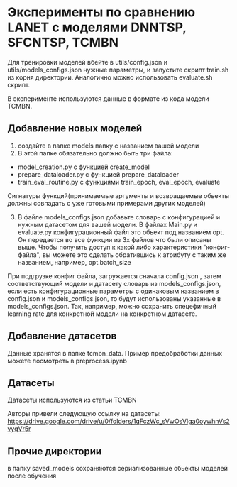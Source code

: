 # Эксперименты по сравнению LANET с моделями DNNTSP, SFCNTSP, TCMBN

Для тренировки моделей вбейте в utils/config.json и utils/models_configs.json нужные параметры, и запустите скрипт train.sh из корня директории. Аналогично можно использовать evaluate.sh скрипт.

В эксперименте используются данные в формате из кода модели TCMBN. 

## Добавление новых моделей

1) создайте в папке models папку с названием вашей модели
2) В этой папке обязательно должно быть три файла:
- model_creation.py с функцией create_model
- prepare_dataloader.py с функцией prepare_dataloader
- train_eval_routine.py с функциями train_epoch, eval_epoch, evaluate

Сигнатуры функций(принимаемые аргументы и возвращаемые обьекты должны совпадать с уже готовыми примерами других моделей)

3) В файле models_configs.json добавьте словарь с конфигурацией и нужным датасетом для вашей модели.
В файлах Main.py и evaluate.py конфигурационный файл это обьект под названием opt. 
Он передается во все функции из 3х файлов что были описаны выше. Чтобы получить доступ к какой либо характеристики "конфиг-файла", вы можете это сделать обратившись к атрибуту с таким же названием, например, opt.batch_size

При подгрузке конфиг файла, загружается сначала config.json , затем соответствующий модели и датасету словарь из models_configs.json, если есть конфигурационные параметры с одинаковым названием в config.json и models_configs.json, то будут использованы указанные в models_configs.json. Так, например, можно сохранить спецефичный learning rate для конкретной модели на конкретном датасете.

## Добавление датасетов

Данные хранятся в папке tcmbn_data. Пример предобработки данных можете посмотреть в preprocess.ipynb


## Датасеты
Датасеты используются из статьи TCMBN

Авторы привели следующую ссылку на датасеты: https://drive.google.com/drive/u/0/folders/1qFczWc_sVwOsVIga0oywhnVs2vyqVr5r

## Прочие директории
в папку saved_models сохраняются сериализованные обьекты моделей после обучения





